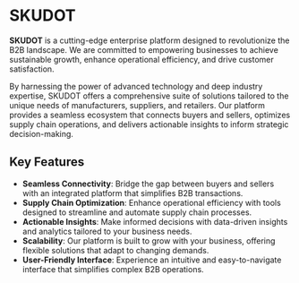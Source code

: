 # SKUDOT

**SKUDOT** is a cutting-edge enterprise platform designed to revolutionize the B2B landscape. We are committed to empowering businesses to achieve sustainable growth, enhance operational efficiency, and drive customer satisfaction.

By harnessing the power of advanced technology and deep industry expertise, SKUDOT offers a comprehensive suite of solutions tailored to the unique needs of manufacturers, suppliers, and retailers. Our platform provides a seamless ecosystem that connects buyers and sellers, optimizes supply chain operations, and delivers actionable insights to inform strategic decision-making.

## Key Features

- **Seamless Connectivity**: Bridge the gap between buyers and sellers with an integrated platform that simplifies B2B transactions.
- **Supply Chain Optimization**: Enhance operational efficiency with tools designed to streamline and automate supply chain processes.
- **Actionable Insights**: Make informed decisions with data-driven insights and analytics tailored to your business needs.
- **Scalability**: Our platform is built to grow with your business, offering flexible solutions that adapt to changing demands.
- **User-Friendly Interface**: Experience an intuitive and easy-to-navigate interface that simplifies complex B2B operations.

